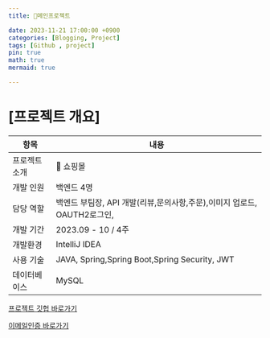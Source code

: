 ```yaml
---
title: 📃메인프로젝트

date: 2023-11-21 17:00:00 +0900
categories: [Blogging, Project]
tags: [Github , project]
pin: true
math: true
mermaid: true

---
```


# [프로젝트 개요]

| 항목 | 내용 |
| --- | --- |
| 프로젝트 소개 | 🛒 쇼핑몰 |
| 개발 인원 | 백엔드 4명 |
| 담당 역할 | 백엔드 부팀장, API 개발(리뷰,문의사항,주문),이미지 업로드, OAUTH2로그인,   |
| 개발 기간 | 2023.09 - 10 / 4주  |
| 개발환경 | IntelliJ IDEA |
| 사용 기술 | JAVA, Spring,Spring Boot,Spring Security, JWT |
| 데이터베이스 | MySQL |

[프로젝트 깃헙 바로가기](https://github.com/ararp1006/mainProject)

[이메일인증 바로가기](https://ararp1006.github.io/posts/%EC%9D%B4%EB%A9%94%EC%9D%BC%EC%9D%B8%EC%A6%9D/)

[^footnote]: The footnote source
[^fn-nth-2]: The 2nd footnote source
